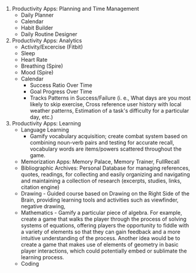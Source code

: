 1. Productivity Apps: Planning and Time Management
    * Daily Planner
    * Calendar
    * Habit Builder
    * Daily Routine Designer
2. Productivity Apps: Analytics
    * Activity/Excercise (Fitbit)
    * Sleep
    * Heart Rate
    * Breathing (Spire)
    * Mood (Spire)
    * Calendar
        * Success Ratio Over Time
        * Goal Progress Over Time
        * Tracks Patterns in Success/Failure (i. e., What days are you most likely to skip exercise, Cross reference user history with local weather patterns, Estimation of a task's difficulty for a particular day, etc.)
3. Productivity Apps: Learning
    * Language Learning
        * Gamify vocabulary acquisition; create combat system based on combining noun-verb pairs and testing for accurate recall, vocabulary words are items/powers scattered throughout the game.
    * Memorization Apps: Memory Palace, Memory Trainer, FullRecall
    * Bibliographic Archives: Personal Database for managing references, quotes, readings, for collecting and easily organizing and navigating and maintaining a collection of research (excerpts, studies, links, citation engine)
    * Drawing - Guided course based on Drawing on the Right Side of the Brain, providing learning tools and activities such as viewfinder, negative drawing, 
    * Mathematics - Gamify a particular piece of algebra.  For example, create a game that walks the player through the process of solving systems of equations, offering players the opportunity to fiddle with a variety of elements so that they can gain feedback and a more intuitive understanding of the process.  Another idea would be to create a game that makes use of elements of geometry in basic player interactions, which could potentially embed or sublimate the learning process.
    * Coding